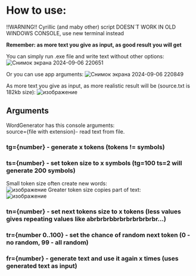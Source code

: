 # How to use:

!!WARNING!! Cyrillic (and maby other) script DOESN`T WORK IN OLD WINDOWS CONSOLE, use new terminal instead 

**Remember: as more text you give as input, as good result you will get**

You can simply run .exe file and write text without other options:
![Снимок экрана 2024-09-06 220651](https://github.com/user-attachments/assets/844333c8-cb03-443e-8380-d99dc514f350)

Or you can use app arguments:
![Снимок экрана 2024-09-06 220849](https://github.com/user-attachments/assets/0dd16585-7236-4819-942c-1530834134c4)

As more text you give as input, as more realistic result will be (source.txt is 182kb size): 
![изображение](https://github.com/user-attachments/assets/f9e1484d-925a-4fdd-9000-3e4c2523ff00)

## Arguments 

WordGenerator has this console arguments:<br>
source={file with extension}- read text from file.<br>
### tg={number} - generate x tokens (tokens != symbols)<br>
### ts={number} - set token size to x symbols (tg=100 ts=2 will generate 200 symbols)<br>
Small token size often create new words:<br>
![изображение](https://github.com/user-attachments/assets/1a173bfb-0b67-4bb9-ab12-bd5951cb9953)
Greater token size copies part of text:<br>
![изображение](https://github.com/user-attachments/assets/b8f9a94e-977a-48cc-a5a1-4418da46c534)<br>
### tn={number} - set next tokens size to x tokens (less values gives repeating values like abrbrbrbbrbrbrbrbrbrbr...)<br>
### tr={number 0..100} - set the chance of random next token (0 - no random, 99 - all random)<br>
### fr={number} - generate text and use it again x times (uses generated text as input)
